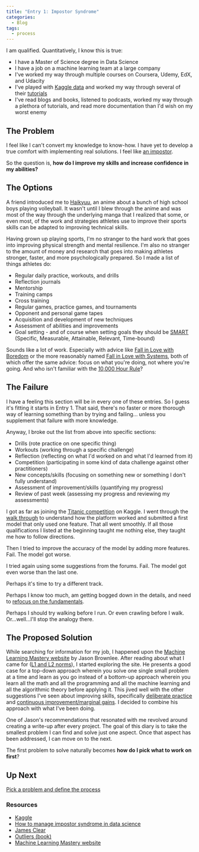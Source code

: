 ```yaml
---
title: "Entry 1: Impostor Syndrome"
categories:
  - Blog
tags:
  - process
---
```


I am qualified. Quantitatively, I know this is true:
- I have a Master of Science degree in Data Science 
- I have a job on a machine learning team at a large company
- I've worked my way through multiple courses on Coursera, Udemy, EdX, and Udacity
- I've played with [Kaggle data](https://www.kaggle.com/datasets) and worked my way through several of their [tutorials](https://www.kaggle.com/learn/overview)
- I've read blogs and books, listened to podcasts, worked my way through a plethora of tutorials, and read more documentation than I'd wish on my worst enemy

## The Problem

I feel like I can't convert my knowledge to know-how. I have yet to develop a true comfort with implementing real solutions. I feel like [an impostor](https://towardsdatascience.com/how-to-manage-impostor-syndrome-in-data-science-ad814809f068).

So the question is, **how do I improve my skills and increase confidence in my abilities?**

## The Options

A friend introduced me to [Haikyuu](https://www.crunchyroll.com/haikyu), an anime about a bunch of high school boys playing volleyball. It wasn't until I blew through the anime and was most of the way through the underlying manga that I realized that some, or even most, of the work and strategies athletes use to improve their sports skills can be adapted to improving technical skills.

Having grown up playing sports, I'm no stranger to the hard work that goes into improving physical strength and mental resilience. I'm also no stranger to the amount of money and research that goes into making athletes stronger, faster, and more psychologically prepared. So I made a list of things athletes do:

- Regular daily practice, workouts, and drills
- Reflection journals
- Mentorship
- Training camps
- Cross training
- Regular games, practice games, and tournaments
- Opponent and personal game tapes
- Acquisition and development of new techniques
- Assessment of abilities and improvements
- Goal setting - and of course when setting goals they should be [SMART](https://en.wikipedia.org/wiki/SMART_criteria) (Specific, Measurable, Attainable, Relevant, Time-bound)

Sounds like a lot of work. Especially with advice like [Fall in Love with Boredom](https://jamesclear.com/in-love-with-boredom) or the more reasonably named [Fall in Love with Systems](https://jamesclear.com/goals-systems), both of which offer the same advice: focus on what you're doing, not where you're going. And who isn't familiar with the [10,000 Hour Rule](https://en.wikipedia.org/wiki/Outliers_(book))?

## The Failure

I have a feeling this section will be in every one of these entries. So I guess it's fitting it starts in Entry 1. That said, there's no faster or more thorough way of learning something than by trying and failing... unless you supplement that failure with more knowledge.

Anyway, I broke out the list from above into specific sections:

- Drills (rote practice on one specific thing)
- Workouts (working through a specific challenge)
- Reflection (reflecting on what I'd worked on and what I'd learned from it)
- Competition (participating in some kind of data challenge against other practitioners)
- New concepts/skills (focusing on something new or something I don't fully understand)
- Assessment of improvement/skills (quantifying my progress)
- Review of past week (assessing my progress and reviewing my assessments)

I got as far as joining the [Titanic competition](https://www.kaggle.com/c/titanic) on Kaggle. I went through the [walk through](https://www.kaggle.com/alexisbcook/titanic-tutorial) to understand how the platform worked and submitted a first model that only used one feature. That all went smoothly. If all those qualifications I listed at the beginning taught me nothing else, they taught me how to follow directions.

Then I tried to improve the accuracy of the model by adding more features. Fail. The model got worse.

I tried again using some suggestions from the forums. Fail. The model got even worse than the last one.

Perhaps it's time to try a different track.

Perhaps I know too much, am getting bogged down in the details, and need to [refocus on the fundamentals](https://jamesclear.com/fundamentals).

Perhaps I should try walking before I run. Or even crawling before I walk. Or...well...I'll stop the analogy there.

## The Proposed Solution

While searching for information for my job, I happened upon the [Machine Learning Mastery website](https://machinelearningmastery.com/youre-wrong-machine-learning-not-hard/) by Jason Brownlee. After reading about what I came for ([L1 and L2 norms](https://machinelearningmastery.com/vector-norms-machine-learning/)), I started exploring the site. He presents a good case for a top-down approach wherein you solve one single small problem at a time and learn as you go instead of a bottom-up approach wherein you learn all the math and all the programming and all the machine learning and all the algorithmic theory before applying it. This jived well with the other suggestions I've seen about improving skills, specifically [deliberate practice](https://jamesclear.com/deliberate-practice-theory) and [continuous improvement/marginal gains](https://jamesclear.com/continuous-improvement). I decided to combine his approach with what I've been doing.

One of Jason's recommendations that resonated with me revolved around creating a write-up after every project. The goal of this diary is to take the smallest problem I can find and solve just one aspect. Once that aspect has been addressed, I can move on to the next.

The first problem to solve naturally becomes **how do I pick what to work on first**?

## Up Next

[Pick a problem and define the process](https://julielinx.github.io/blog/define_process/)

### Resources

- [Kaggle](https://www.kaggle.com/datasets)
- [How to manage impostor syndrome in data science](https://towardsdatascience.com/how-to-manage-impostor-syndrome-in-data-science-ad814809f068)
- [James Clear](https://jamesclear.com)
- [Outliers (book)](https://en.wikipedia.org/wiki/Outliers_(book))
- [Machine Learning Mastery website](https://machinelearningmastery.com)